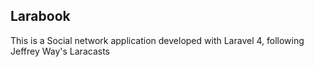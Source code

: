 ## Larabook

This is a Social network application developed with Laravel 4, following Jeffrey Way's Laracasts
